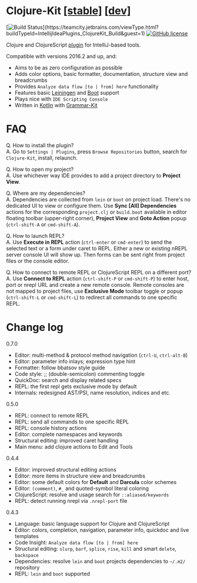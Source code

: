 
Clojure-Kit [[stable]](../../releases) [[dev]](https://teamcity.jetbrains.com/guestAuth/app/rest/builds/buildType:IntellijIdeaPlugins_ClojureKit_Build,status:SUCCESS/artifacts/content/ClojureKit*.zip)
==================
[![Build Status](https://teamcity.jetbrains.com/app/rest/builds/buildType:(id:IntellijIdeaPlugins_ClojureKit_Build)/statusIcon.svg?guest=1)](https://teamcity.jetbrains.com/viewType.html?buildTypeId=IntellijIdeaPlugins_ClojureKit_Build&guest=1)
[![GitHub license](https://img.shields.io/badge/license-Apache%20License%202.0-blue.svg?style=flat)](http://www.apache.org/licenses/LICENSE-2.0)

Clojure and ClojureScript [plugin](https://plugins.jetbrains.com/plugin/8636) for IntelliJ-based tools.

Compatible with versions 2016.2 and up, and:
* Aims to be as zero configuration as possible
* Adds color options, basic formatter, documentation, structure view and breadcrumbs   
* Provides `Analyze data flow [to | from] here` functionality   
* Features basic [Leiningen](https://github.com/technomancy/leiningen) and [Boot](https://github.com/boot-clj/boot) support
* Plays nice with `IDE Scripting Console`
* Written in [Kotlin](https://github.com/JetBrains/kotlin) with [Grammar-Kit](https://github.com/JetBrains/Grammar-Kit)

FAQ
==========

Q. How to install the plugin?<br/>
A. Go to `Settings | Plugins`, press `Browse Repositories` button, search for `Clojure-Kit`, install, relaunch.

Q. How to open my project?<br/>
A. Use whichever way IDE provides to add a project directory to **Project View**.

Q. Where are my dependencies?<br/>
A. Dependencies are collected from `lein` or `boot` on project load. There's no dedicated UI to view or configure them.
   Use **Sync [All] Dependencies** actions for the corresponding `project.clj` or `build.boot`
   available in editor floating toolbar (upper-right corner), **Project View** and **Goto Action** popup (`ctrl-shift-A` or `cmd-shift-A`).
    
Q. How to launch REPL?<br/>
A. Use **Execute in REPL** action (`ctrl-enter` or `cmd-enter`) to send the selected text or a form under caret to REPL.
   Either a new or existing nREPL server console UI will show up. Then forms can be sent right from project files or the console editor. 
      
Q. How to connect to remote REPL or ClojureScript REPL on a different port?<br/>
A. Use **Connect to REPL** action (`ctrl-shift-P` or `cmd-shift-P`) to enter host, port or nrepl URL and create a new remote console. 
Remote consoles are not mapped to project files, use **Exclusive Mode** toolbar toggle or popup (`ctrl-shift-L` or `cmd-shift-L`)
to redirect all commands to one specific REPL.

Change log
==========
0.7.0

* Editor: multi-method & protocol method navigation (`ctrl-U`, `ctrl-alt-B`)
* Editor: parameter info inlays; expression type hint
* Formatter: follow bbatsov style guide
* Code style: ;; (double-semicolon) commenting toggle
* QuickDoc: search and display related specs
* REPL: the first repl gets exclusive mode by default
* Internals: redesigned AST/PSI, name resolution, indices and etc.

0.5.0

* REPL: connect to remote REPL
* REPL: send all commands to one specific REPL
* REPL: console history actions
* Editor: complete namespaces and keywords
* Structural editing: improved caret handling
* Main menu: add clojure actions to Edit and Tools

0.4.4

* Editor: improved structural editing actions
* Editor: more items in structure view and breadcrumbs
* Editor: some default colors for **Default** and **Darcula** color schemes
* Editor: `(comment)`, `#_` and quoted-symbol literal coloring
* ClojureScript: resolve and usage search for `::aliased/keywords`
* REPL: detect running nrepl via `.nrepl-port` file

0.4.3

* Language: basic language support for Clojure and ClojureScript
* Editor: colors, completion, navigation, parameter info, quickdoc and live templates
* Code Insight: `Analyze data flow [to | from] here`
* Structural editing: `slurp`, `barf`, `splice`, `rise`, `kill` and smart `delete`, `backspace`
* Dependencies: resolve `lein` and `boot` projects dependencies to `~/.m2/` repository
* REPL: `lein` and `boot` supported
